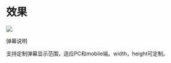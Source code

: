 # 效果

![](http://xiejun-image.oss-cn-hangzhou.aliyuncs.com/hexo/%E5%BC%B9%E5%B9%95.gif)


弹幕说明

支持定制弹幕显示范围，适应PC和mobile端。width，height可定制。
